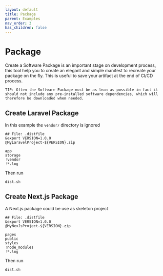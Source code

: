 ```yaml
---
layout: default
title: Package
parent: Examples
nav_order: 3
has_children: false
---
```


# Package

Create a Software Package is an important stage on development process, this tool help you to create an elegant and simple manifest to recreate your package on the fly. This is useful to save your artifact at the end of CI/CD process. 

```
TIP: Often the Software Package must be as lean as possible in fact it should not include any pre-installed software dependencies, which will therefore be downloaded when needed.
```

## Create Laravel Package

In this example the `vendor/` directory is ignored

```shell
## File: .distfile
&export VERSION=1.0.0
@MyLaravelProject-${VERSION}.zip

app
storage
!vendor
!*.log
```

Then run

```shell
dist.sh
```

## Create Next.js Package

A Next.js package could be use as skeleton project 

```shell
## File: .distfile
&export VERSION=1.0.0
@MyNexJsProject-${VERSION}.zip

pages
public
styles
!node_modules
!*.log
```

Then run

```shell
dist.sh
```
